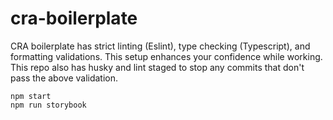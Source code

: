 # cra-boilerplate
CRA boilerplate has strict linting (Eslint), type checking (Typescript), and formatting validations. This setup enhances your confidence while working. This repo also has husky and lint staged to stop any commits that don't pass the above validation.

```
npm start
npm run storybook
```
